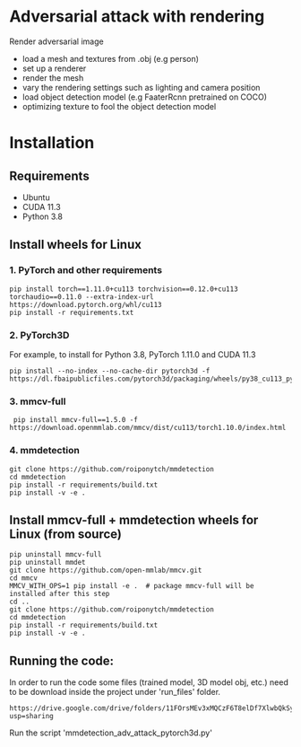 # Adversarial attack with rendering 
Render adversarial image

- load a mesh and textures from .obj (e.g person)
- set up a renderer
- render the mesh
- vary the rendering settings such as lighting and camera position
- load object detection model (e.g FaaterRcnn pretrained on COCO)
- optimizing texture to fool the object detection model 

# Installation

## Requirements

- Ubuntu
- CUDA 11.3
- Python 3.8 

## Install wheels for Linux

### 1. PyTorch and other requirements
```
pip install torch==1.11.0+cu113 torchvision==0.12.0+cu113 torchaudio==0.11.0 --extra-index-url https://download.pytorch.org/whl/cu113
pip install -r requirements.txt
```
### 2. PyTorch3D
For example, to install for Python 3.8, PyTorch 1.11.0 and CUDA 11.3
```
pip install --no-index --no-cache-dir pytorch3d -f https://dl.fbaipublicfiles.com/pytorch3d/packaging/wheels/py38_cu113_pyt1110/download.html
```
### 3. mmcv-full
```
 pip install mmcv-full==1.5.0 -f https://download.openmmlab.com/mmcv/dist/cu113/torch1.10.0/index.html
```
### 4. mmdetection
```
git clone https://github.com/roiponytch/mmdetection
cd mmdetection
pip install -r requirements/build.txt
pip install -v -e .
```

## Install mmcv-full + mmdetection wheels for Linux (from source)
```
pip uninstall mmcv-full
pip uninstall mmdet
git clone https://github.com/open-mmlab/mmcv.git
cd mmcv
MMCV_WITH_OPS=1 pip install -e .  # package mmcv-full will be installed after this step
cd ..
git clone https://github.com/roiponytch/mmdetection
cd mmdetection
pip install -r requirements/build.txt
pip install -v -e .
```

## Running the code:
In order to run the code some files (trained model, 3D model obj, etc.) need to be download inside the project under 'run_files' folder.  
```
https://drive.google.com/drive/folders/11FOrsMEv3xMQCzF6T8elDf7XlwbQkSye?usp=sharing
```
Run the script 'mmdetection_adv_attack_pytorch3d.py'